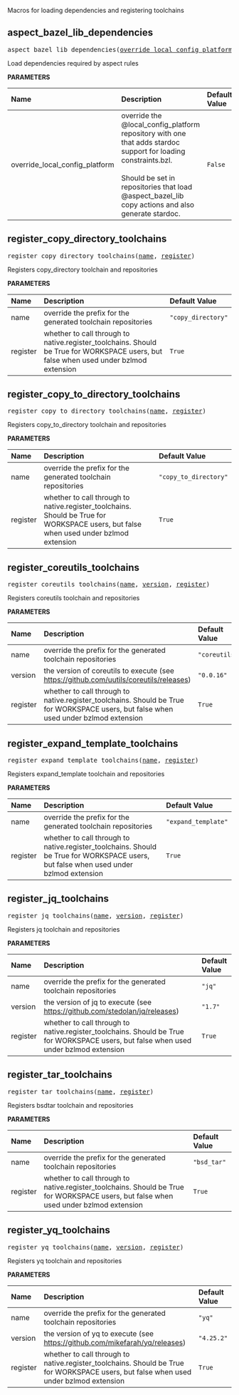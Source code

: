 <!-- Generated with Stardoc: http://skydoc.bazel.build -->

Macros for loading dependencies and registering toolchains

<a id="aspect_bazel_lib_dependencies"></a>

## aspect_bazel_lib_dependencies

<pre>
aspect_bazel_lib_dependencies(<a href="#aspect_bazel_lib_dependencies-override_local_config_platform">override_local_config_platform</a>)
</pre>

Load dependencies required by aspect rules

**PARAMETERS**


| Name  | Description | Default Value |
| :------------- | :------------- | :------------- |
| <a id="aspect_bazel_lib_dependencies-override_local_config_platform"></a>override_local_config_platform |  override the @local_config_platform repository with one that adds stardoc support for loading constraints.bzl.<br><br>Should be set in repositories that load @aspect_bazel_lib copy actions and also generate stardoc.   |  <code>False</code> |


<a id="register_copy_directory_toolchains"></a>

## register_copy_directory_toolchains

<pre>
register_copy_directory_toolchains(<a href="#register_copy_directory_toolchains-name">name</a>, <a href="#register_copy_directory_toolchains-register">register</a>)
</pre>

Registers copy_directory toolchain and repositories

**PARAMETERS**


| Name  | Description | Default Value |
| :------------- | :------------- | :------------- |
| <a id="register_copy_directory_toolchains-name"></a>name |  override the prefix for the generated toolchain repositories   |  <code>"copy_directory"</code> |
| <a id="register_copy_directory_toolchains-register"></a>register |  whether to call through to native.register_toolchains. Should be True for WORKSPACE users, but false when used under bzlmod extension   |  <code>True</code> |


<a id="register_copy_to_directory_toolchains"></a>

## register_copy_to_directory_toolchains

<pre>
register_copy_to_directory_toolchains(<a href="#register_copy_to_directory_toolchains-name">name</a>, <a href="#register_copy_to_directory_toolchains-register">register</a>)
</pre>

Registers copy_to_directory toolchain and repositories

**PARAMETERS**


| Name  | Description | Default Value |
| :------------- | :------------- | :------------- |
| <a id="register_copy_to_directory_toolchains-name"></a>name |  override the prefix for the generated toolchain repositories   |  <code>"copy_to_directory"</code> |
| <a id="register_copy_to_directory_toolchains-register"></a>register |  whether to call through to native.register_toolchains. Should be True for WORKSPACE users, but false when used under bzlmod extension   |  <code>True</code> |


<a id="register_coreutils_toolchains"></a>

## register_coreutils_toolchains

<pre>
register_coreutils_toolchains(<a href="#register_coreutils_toolchains-name">name</a>, <a href="#register_coreutils_toolchains-version">version</a>, <a href="#register_coreutils_toolchains-register">register</a>)
</pre>

Registers coreutils toolchain and repositories

**PARAMETERS**


| Name  | Description | Default Value |
| :------------- | :------------- | :------------- |
| <a id="register_coreutils_toolchains-name"></a>name |  override the prefix for the generated toolchain repositories   |  <code>"coreutils"</code> |
| <a id="register_coreutils_toolchains-version"></a>version |  the version of coreutils to execute (see https://github.com/uutils/coreutils/releases)   |  <code>"0.0.16"</code> |
| <a id="register_coreutils_toolchains-register"></a>register |  whether to call through to native.register_toolchains. Should be True for WORKSPACE users, but false when used under bzlmod extension   |  <code>True</code> |


<a id="register_expand_template_toolchains"></a>

## register_expand_template_toolchains

<pre>
register_expand_template_toolchains(<a href="#register_expand_template_toolchains-name">name</a>, <a href="#register_expand_template_toolchains-register">register</a>)
</pre>

Registers expand_template toolchain and repositories

**PARAMETERS**


| Name  | Description | Default Value |
| :------------- | :------------- | :------------- |
| <a id="register_expand_template_toolchains-name"></a>name |  override the prefix for the generated toolchain repositories   |  <code>"expand_template"</code> |
| <a id="register_expand_template_toolchains-register"></a>register |  whether to call through to native.register_toolchains. Should be True for WORKSPACE users, but false when used under bzlmod extension   |  <code>True</code> |


<a id="register_jq_toolchains"></a>

## register_jq_toolchains

<pre>
register_jq_toolchains(<a href="#register_jq_toolchains-name">name</a>, <a href="#register_jq_toolchains-version">version</a>, <a href="#register_jq_toolchains-register">register</a>)
</pre>

Registers jq toolchain and repositories

**PARAMETERS**


| Name  | Description | Default Value |
| :------------- | :------------- | :------------- |
| <a id="register_jq_toolchains-name"></a>name |  override the prefix for the generated toolchain repositories   |  <code>"jq"</code> |
| <a id="register_jq_toolchains-version"></a>version |  the version of jq to execute (see https://github.com/stedolan/jq/releases)   |  <code>"1.7"</code> |
| <a id="register_jq_toolchains-register"></a>register |  whether to call through to native.register_toolchains. Should be True for WORKSPACE users, but false when used under bzlmod extension   |  <code>True</code> |


<a id="register_tar_toolchains"></a>

## register_tar_toolchains

<pre>
register_tar_toolchains(<a href="#register_tar_toolchains-name">name</a>, <a href="#register_tar_toolchains-register">register</a>)
</pre>

Registers bsdtar toolchain and repositories

**PARAMETERS**


| Name  | Description | Default Value |
| :------------- | :------------- | :------------- |
| <a id="register_tar_toolchains-name"></a>name |  override the prefix for the generated toolchain repositories   |  <code>"bsd_tar"</code> |
| <a id="register_tar_toolchains-register"></a>register |  whether to call through to native.register_toolchains. Should be True for WORKSPACE users, but false when used under bzlmod extension   |  <code>True</code> |


<a id="register_yq_toolchains"></a>

## register_yq_toolchains

<pre>
register_yq_toolchains(<a href="#register_yq_toolchains-name">name</a>, <a href="#register_yq_toolchains-version">version</a>, <a href="#register_yq_toolchains-register">register</a>)
</pre>

Registers yq toolchain and repositories

**PARAMETERS**


| Name  | Description | Default Value |
| :------------- | :------------- | :------------- |
| <a id="register_yq_toolchains-name"></a>name |  override the prefix for the generated toolchain repositories   |  <code>"yq"</code> |
| <a id="register_yq_toolchains-version"></a>version |  the version of yq to execute (see https://github.com/mikefarah/yq/releases)   |  <code>"4.25.2"</code> |
| <a id="register_yq_toolchains-register"></a>register |  whether to call through to native.register_toolchains. Should be True for WORKSPACE users, but false when used under bzlmod extension   |  <code>True</code> |


